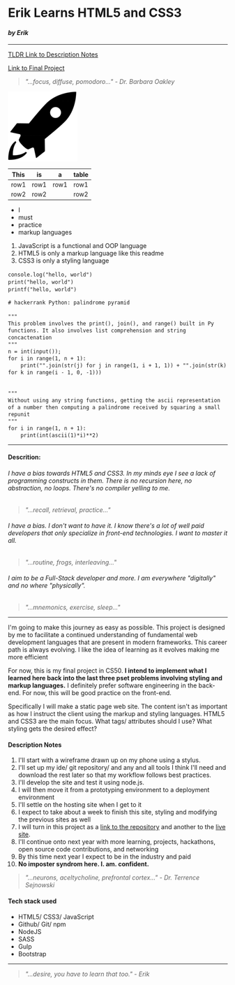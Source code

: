 # Erik Learns HTML5 and CSS3
#### *by Erik*
---
[TLDR Link to Description Notes](#description-notes)

[Link to Final Project](https://0110010101100001.github.io/static-site-project/)

> *"...focus, diffuse, pomodoro..." -  Dr. Barbara Oakley*

![rocket](./static/images/rocket.png)

|This|is|a|table|
|--|--|--|-
|row1|row1|row1|row1|
|row2|row2||row2|

- I
- must
- practice
- markup languages

1. JavaScript is a functional and OOP language
2. HTML5 is only a markup language like this readme
3. CSS3 is only a styling language

`console.log("hello, world")`  
`print("hello, world")`  
`printf("hello, world")`  
```
# hackerrank Python: palindrome pyramid

"""
This problem involves the print(), join(), and range() built in Py functions. It also involves list comprehension and string concactenation
"""
n = int(input());
for i in range(1, n + 1): 
    print("".join(str(j) for j in range(1, i + 1, 1)) + "".join(str(k) for k in range(i - 1, 0, -1)))


"""
Without using any string functions, getting the ascii representation of a number then computing a palindrome received by squaring a small repunit
"""
for i in range(1, n + 1):
    print(int(ascii(1)*i)**2)
```
___
#### Descrition:
###### I have a bias towards HTML5 and CSS3. In my minds eye I see a lack of programming constructs in them. There is no recursion here, no abstraction, no loops. There's no compiler yelling to me.

>*"...recall, retrieval, practice..."*

###### I have a bias. I don't want to have it. I know there's a lot of well paid developers that only specialize in front-end technologies. I want to master it all.

>*"...routine, frogs, interleaving..."*

###### I aim to be a Full-Stack developer and more. I am everywhere "digitally" and no where "physically".

>*"...mnemonics, exercise, sleep..."*

---
I'm going to make this journey as easy as possible. This project is designed by me to facilitate a continued understanding of fundamental web development languages that are present in modern frameworks. This career path is always evolving. I like the idea of learning as it evolves making me more efficient

For now, this is my final project in CS50. **I intend to implement what I learned here back into the last three pset problems involving styling and markup languages.** I definitely prefer software engineering in the back-end. For now, this will be good practice on the front-end.

Specifically I will make a static page web site. The content isn't as important as how I instruct the client using the markup and styling languages. HTML5 and CSS3 are the main focus. What tags/ attributes should I use? What styling gets the desired effect?

#### Description Notes

1. I'll start with a wireframe drawn up on my phone using a stylus. 
2. I'll set up my ide/ git repository/ and any and all tools I think I'll need and download the rest later so that my workflow follows best practices.
3. I'll develop the site and test it using node.js. 
4. I will then move it from a prototyping environment to a deployment environment
5. I'll settle on the hosting site when I get to it
6. I expect to take about a week to finish this site, styling and modifying the previous sites as well
7. I will turn in this project as a [link to the repository](https://github.com/0110010101100001/static-site-project) and another to the [live site](https://0110010101100001.github.io/static-site-project/).
8. I'll continue onto next year with more learning, projects, hackathons, open source code contributions, and networking
9. By this time next year I expect to be in the industry and paid
10. **No imposter syndrom here. I. am. confident.**

>*"...neurons, aceltycholine, prefrontal cortex..." - Dr. Terrence Sejnowski*

#### Tech stack used
- HTML5/ CSS3/ JavaScript
- Github/ Git/ npm
- NodeJS
- SASS
- Gulp
- Bootstrap

---

>*"...desire, you have to learn that too." - Erik*